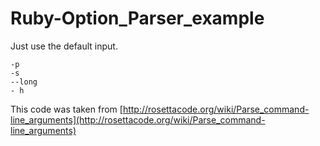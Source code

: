 # Ruby-Option_Parser_example

Just use the default input. 
    
    -p 
    -s 
    --long 
    - h


This code was taken from [http://rosettacode.org/wiki/Parse_command-line_arguments](http://rosettacode.org/wiki/Parse_command-line_arguments)
